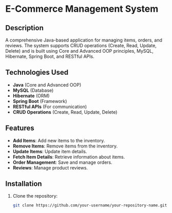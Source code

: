 # E-Commerce Management System

## Description

A comprehensive Java-based application for managing items, orders, and reviews. The system supports CRUD operations (Create, Read, Update, Delete) and is built using Core and Advanced OOP principles, MySQL, Hibernate, Spring Boot, and RESTful APIs.

## Technologies Used

- **Java** (Core and Advanced OOP)
- **MySQL** (Database)
- **Hibernate** (ORM)
- **Spring Boot** (Framework)
- **RESTful APIs** (For communication)
- **CRUD Operations** (Create, Read, Update, Delete)

## Features

- **Add Items**: Add new items to the inventory.
- **Remove Items**: Remove items from the inventory.
- **Update Items**: Update item details.
- **Fetch Item Details**: Retrieve information about items.
- **Order Management**: Save and manage orders.
- **Reviews**: Manage product reviews.

## Installation

1. Clone the repository:
   ```bash
   git clone https://github.com/your-username/your-repository-name.git

